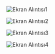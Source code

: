 ![Ekran Alıntısı1](https://github.com/eywtuncay/Selcuk_University_Exam_Average_Calculation_System/assets/90053356/baee57de-ee97-4b4f-969b-8935cdc9cf2a)

![Ekran Alıntısı2](https://github.com/eywtuncay/Selcuk_University_Exam_Average_Calculation_System/assets/90053356/3bc41709-7f80-4b3b-b023-1ee4fda2874e)

![Ekran Alıntısı3](https://github.com/eywtuncay/Selcuk_University_Exam_Average_Calculation_System/assets/90053356/469d58cf-0834-4fd0-83a3-698e3356a9e9)

![Ekran Alıntısı4](https://github.com/eywtuncay/Selcuk_University_Exam_Average_Calculation_System/assets/90053356/a588f444-f7a1-4209-a327-ea0e27889582)
